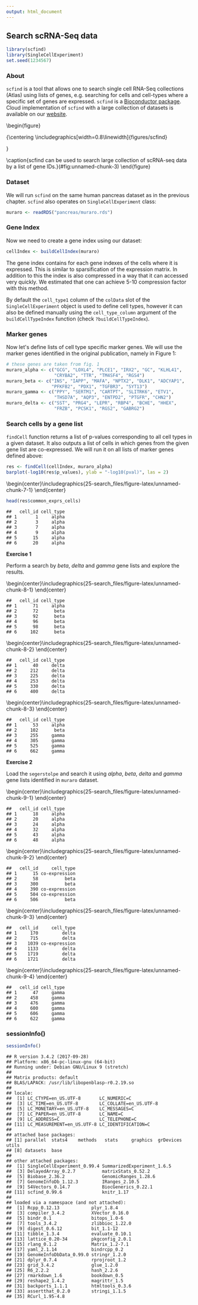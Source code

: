 ```yaml
---
output: html_document
---
```


## Search scRNA-Seq data



```r
library(scfind)
library(SingleCellExperiment)
set.seed(1234567)
```

### About 

`scfind` is a tool that allows one to search single cell RNA-Seq collections (Atlas) using lists of genes, e.g. searching for cells and cell-types where a specific set of genes are expressed. `scfind` is a [Bioconductor package](http://bioconductor.org/packages/scfind). Cloud implementation of `scfind` with a large collection of datasets is available on our [website](http://www.hemberg-lab.cloud/scfind).

\begin{figure}

{\centering \includegraphics[width=0.8\linewidth]{figures/scfind} 

}

\caption{scfind can be used to search large collection of scRNA-seq data by a list of gene IDs.}(\#fig:unnamed-chunk-3)
\end{figure}

### Dataset

We will run `scfind` on the same human pancreas dataset as in the previous chapter. `scfind` also operates on `SingleCellExperiment` class:

```r
muraro <- readRDS("pancreas/muraro.rds")
```

### Gene Index

Now we need to create a gene index using our dataset:

```r
cellIndex <- buildCellIndex(muraro)
```

The gene index contains for each gene indexes of the cells where it is expressed. This is similar to sparsification of the expression matrix. In addition to this the index is also compressed in a way that it can accessed very quickly. We estimated that one can achieve 5-10 compression factor with this method.

By default the `cell_type1` column of the `colData` slot of the `SingleCellExperiment` object is used to define cell types, however it can also be defined manually using the `cell_type_column` argument of the `buildCellTypeIndex` function (check `?buildCellTypeIndex`).

### Marker genes

Now let's define lists of cell type specific marker genes. We will use the marker genes identified in the original publication, namely in Figure 1:

```r
# these genes are taken from fig. 1
muraro_alpha <- c("GCG", "LOXL4", "PLCE1", "IRX2", "GC", "KLHL41", 
                  "CRYBA2", "TTR", "TM4SF4", "RGS4")
muraro_beta <- c("INS", "IAPP", "MAFA", "NPTX2", "DLK1", "ADCYAP1", 
                 "PFKFB2", "PDX1", "TGFBR3", "SYT13")
muraro_gamma <- c("PPY", "SERTM1", "CARTPT", "SLITRK6", "ETV1", 
                  "THSD7A", "AQP3", "ENTPD2", "PTGFR", "CHN2")
muraro_delta <- c("SST", "PRG4", "LEPR", "RBP4", "BCHE", "HHEX", 
                  "FRZB", "PCSK1", "RGS2", "GABRG2")
```

### Search cells by a gene list

`findCell` function returns a list of p-values corresponding to all cell types in a given dataset. It also outputs a list of cells in which genes from the given gene list are co-expressed. We will run it on all lists of marker genes defined above:

```r
res <- findCell(cellIndex, muraro_alpha)
barplot(-log10(res$p_values), ylab = "-log10(pval)", las = 2)
```



\begin{center}\includegraphics{25-search_files/figure-latex/unnamed-chunk-7-1} \end{center}

```r
head(res$common_exprs_cells)
```

```
##   cell_id cell_type
## 1       1     alpha
## 2       3     alpha
## 3       7     alpha
## 4       9     alpha
## 5      15     alpha
## 6      20     alpha
```

__Exercise 1__

Perform a search by _beta_, _delta_ and _gamma_ gene lists and explore the results.


\begin{center}\includegraphics{25-search_files/figure-latex/unnamed-chunk-8-1} \end{center}

```
##   cell_id cell_type
## 1      71     alpha
## 2      72      beta
## 3      92      beta
## 4      96      beta
## 5      98      beta
## 6     102      beta
```



\begin{center}\includegraphics{25-search_files/figure-latex/unnamed-chunk-8-2} \end{center}

```
##   cell_id cell_type
## 1      40     delta
## 2     212     delta
## 3     225     delta
## 4     253     delta
## 5     330     delta
## 6     400     delta
```



\begin{center}\includegraphics{25-search_files/figure-latex/unnamed-chunk-8-3} \end{center}

```
##   cell_id cell_type
## 1      53     alpha
## 2     102      beta
## 3     255     gamma
## 4     305     gamma
## 5     525     gamma
## 6     662     gamma
```


__Exercise 2__

Load the `segerstolpe` and search it using _alpha_, _beta_, _delta_ and _gamma_ gene lists identified in `muraro` dataset.


\begin{center}\includegraphics{25-search_files/figure-latex/unnamed-chunk-9-1} \end{center}

```
##   cell_id cell_type
## 1      18     alpha
## 2      20     alpha
## 3      24     alpha
## 4      32     alpha
## 5      43     alpha
## 6      48     alpha
```



\begin{center}\includegraphics{25-search_files/figure-latex/unnamed-chunk-9-2} \end{center}

```
##   cell_id     cell_type
## 1      15 co-expression
## 2      58          beta
## 3     300          beta
## 4     390 co-expression
## 5     504 co-expression
## 6     506          beta
```



\begin{center}\includegraphics{25-search_files/figure-latex/unnamed-chunk-9-3} \end{center}

```
##   cell_id     cell_type
## 1     170         delta
## 2     715         delta
## 3    1039 co-expression
## 4    1133         delta
## 5    1719         delta
## 6    1721         delta
```



\begin{center}\includegraphics{25-search_files/figure-latex/unnamed-chunk-9-4} \end{center}

```
##   cell_id cell_type
## 1      47     gamma
## 2     458     gamma
## 3     476     gamma
## 4     600     gamma
## 5     606     gamma
## 6     622     gamma
```

### sessionInfo()


```r
sessionInfo()
```

```
## R version 3.4.2 (2017-09-28)
## Platform: x86_64-pc-linux-gnu (64-bit)
## Running under: Debian GNU/Linux 9 (stretch)
## 
## Matrix products: default
## BLAS/LAPACK: /usr/lib/libopenblasp-r0.2.19.so
## 
## locale:
##  [1] LC_CTYPE=en_US.UTF-8       LC_NUMERIC=C              
##  [3] LC_TIME=en_US.UTF-8        LC_COLLATE=en_US.UTF-8    
##  [5] LC_MONETARY=en_US.UTF-8    LC_MESSAGES=C             
##  [7] LC_PAPER=en_US.UTF-8       LC_NAME=C                 
##  [9] LC_ADDRESS=C               LC_TELEPHONE=C            
## [11] LC_MEASUREMENT=en_US.UTF-8 LC_IDENTIFICATION=C       
## 
## attached base packages:
## [1] parallel  stats4    methods   stats     graphics  grDevices utils    
## [8] datasets  base     
## 
## other attached packages:
##  [1] SingleCellExperiment_0.99.4 SummarizedExperiment_1.6.5 
##  [3] DelayedArray_0.2.7          matrixStats_0.52.2         
##  [5] Biobase_2.36.2              GenomicRanges_1.28.6       
##  [7] GenomeInfoDb_1.12.3         IRanges_2.10.5             
##  [9] S4Vectors_0.14.7            BiocGenerics_0.22.1        
## [11] scfind_0.99.6               knitr_1.17                 
## 
## loaded via a namespace (and not attached):
##  [1] Rcpp_0.12.13            plyr_1.8.4             
##  [3] compiler_3.4.2          XVector_0.16.0         
##  [5] bindr_0.1               bitops_1.0-6           
##  [7] tools_3.4.2             zlibbioc_1.22.0        
##  [9] digest_0.6.12           bit_1.1-12             
## [11] tibble_1.3.4            evaluate_0.10.1        
## [13] lattice_0.20-34         pkgconfig_2.0.1        
## [15] rlang_0.1.2             Matrix_1.2-7.1         
## [17] yaml_2.1.14             bindrcpp_0.2           
## [19] GenomeInfoDbData_0.99.0 stringr_1.2.0          
## [21] dplyr_0.7.4             rprojroot_1.2          
## [23] grid_3.4.2              glue_1.2.0             
## [25] R6_2.2.2                hash_2.2.6             
## [27] rmarkdown_1.6           bookdown_0.5           
## [29] reshape2_1.4.2          magrittr_1.5           
## [31] backports_1.1.1         htmltools_0.3.6        
## [33] assertthat_0.2.0        stringi_1.1.5          
## [35] RCurl_1.95-4.8
```

